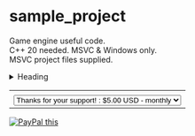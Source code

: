 # sample_project
Game engine useful code.  
C++ 20 needed. MSVC & Windows only.  
MSVC project files supplied.  

<details>
<summary>Heading</summary>
<!--All you need is a blank line-->

	+ Thanks for your support!
	+ Wow, amazing!
	+ Gold Tier!
</details>

<table>
<tbody>
<tr>
<td><input type="hidden" name="on0" value=""></td>
</tr>
<tr>
<td><select name="os0"><option value="Thanks for your support!">Thanks for your support! : $5.00 USD - monthly</option> <option value="Wow, amazing!">Wow, amazing! : $25.00 USD - monthly</option> <option value="Gold Tier!">Gold Tier! : $100.00 USD - monthly</option></select></td>
</tr>
</tbody>
</table>
	
<a href="https://www.paypal.com/cgi-bin/webscr?cmd=_s-xclick&hosted_button_id=D539LS3MUHBH4&currency_code=USD&on0=" 
method="post" target="_top">
<img src="https://www.paypalobjects.com/en_GB/i/btn/btn_subscribeCC_LG.gif" alt="PayPal this" 
title="PayPal – The safer, easier way to pay online!" border="0" />
</a>



